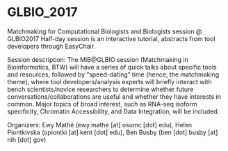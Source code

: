 # GLBIO_2017
Matchmaking for Computational Biologists and Biologists session @ GLBIO2017
Half-day session is an interactive tutorial, abstracts from tool developers through EasyChair.

Session description:  The MiB@GLBIO session (Matchmaking in Bioinformatics, BTW) will have a series of quick talks about specific tools and resources, followed by  “speed-dating” time (hence, the matchmaking theme), where tool developers/analysis experts will briefly interact with bench scientists/novice researchers to determine whether future conversations/collaborations are useful and whether they have interests in common. Major topics of broad interest, such as RNA-seq isoform specificity, Chromatin Accessibility, and Data Integration, will be included.

Organizers: Ewy Mathé (ewy.mathe [at] osumc [dot] edu), Helen Piontkivska (opiontki [at] kent [dot] edu), Ben Busby (ben [dot] busby [at] nih [dot] gov) 
